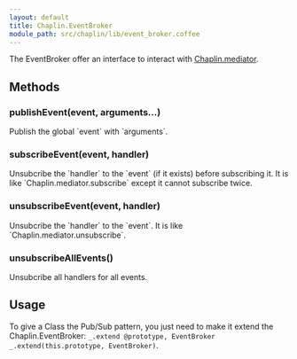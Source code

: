 ```yaml
---
layout: default
title: Chaplin.EventBroker
module_path: src/chaplin/lib/event_broker.coffee
---
```


The EventBroker offer an interface to interact with [Chaplin.mediator](./chaplin.mediator.html).

<h2 id="methods">Methods</h2>

<h3 class="module-member" id="publishEvent">publishEvent(event, arguments...)</h3>
Publish the global `event` with `arguments`.

<h3 class="module-member" id="subscribeEvent">subscribeEvent(event, handler)</h3>
Unsubcribe the `handler` to the `event` (if it exists) before subscribing it. It is like `Chaplin.mediator.subscribe` except it cannot subscribe twice.

<h3 class="module-member" id="unsubscribeEvent">unsubscribeEvent(event, handler)</h3>
Unsubcribe the `handler` to the `event`. It is like `Chaplin.mediator.unsubscribe`.

<h3 class="module-member" id="unsubscribeAllEvents">unsubscribeAllEvents()</h3>
Unsubcribe all handlers for all events.

## Usage

To give a Class the Pub/Sub pattern, you just need to make it extend the
Chaplin.EventBroker: <span class="coffeescript">`_.extend @prototype,
EventBroker`</span> <span class="javascript">`_.extend(this.prototype,
EventBroker)`</span>.
